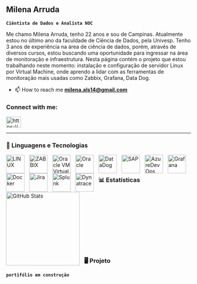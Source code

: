## Milena Arruda

**`Ciêntista de Dados e Analista NOC`**

Me chamo Milena Arruda, tenho 22 anos e sou de Campinas. Atualmente estou no último ano da faculdade de Ciência de Dados, pela Univesp. Tenho 3 anos de experiência na área de ciência de dados, porém, através de diversos cursos, estou buscando uma oportunidade para ingressar na área de monitoração e infraestrutura. Nesta página contém o projeto que estou trabalhando neste momento: instalação e configuração de servidor Linux por Virtual Machine, onde aprendo a lidar com as ferramentas de monitoração mais usadas como Zabbix, Grafana, Data Dog.

- 📫 How to reach me **milena.als14@gmail.com**

<h3 align="left">Connect with me:</h3>
<p align="left">
<a href="https://www.linkedin.com/in/milena-arruda-672677201/" target="blank"><img align="center" src="https://raw.githubusercontent.com/rahuldkjain/github-profile-readme-generator/master/src/images/icons/Social/linked-in-alt.svg" alt="https://www.linkedin.com/in/milena-arruda-672677201/" height="30" width="40" /></a>
</p>

---

### 🤖 Linguagens e Tecnologias

<img 
    align="left" 
    alt="LINUX"
    title="LINUX" 
    width="50px" 
    style="padding-right: 10px;" 
    src="https://cdn.jsdelivr.net/gh/devicons/devicon@latest/icons/linux/linux-original.svg" 
/>
<img 
    align="left" 
    alt="ZABBIX" 
    title="ZABBIX"
    width="50px" 
    style="padding-right: 10px;" 
    src="https://upload.wikimedia.org/wikipedia/commons/thumb/5/5d/Zabbix_logo_square.svg/2500px-Zabbix_logo_square.svg.png" 
/>
<img 
    align="left" 
    alt="Oracle VM VirtualBox" 
    title="Oracle VM VirtualBox"
    width="50px" 
    style="padding-right: 10px;" 
    src="https://www.oracle.com/img/tech/virtualboxcube.png" 
/>
<img 
    align="left" 
    alt="Oracle"
    title="Oracle" 
    width="50px" 
    style="padding-right: 10px;" 
    src="https://cdn.jsdelivr.net/gh/devicons/devicon@latest/icons/oracle/oracle-original.svg" 
/>
<img 
    align="left" 
    alt="DataDog"
    title="DataDog" 
    width="50px" 
    style="padding-right: 10px;" 
    src="https://upload.wikimedia.org/wikipedia/en/thumb/7/7e/Datadog_logo.svg/800px-Datadog_logo.svg.png" 
/>
<img 
    align="left" 
    alt="SAP" 
    title="SAP"
    width="50px" 
    style="padding-right: 10px;" 
    src="https://upload.wikimedia.org/wikipedia/commons/thumb/5/59/SAP_2011_logo.svg/1200px-SAP_2011_logo.svg.png" 
/>
<img 
    align="left" 
    alt="AzureDevOps"
    title="AzureDevOps" 
    width="50px" 
    style="padding-right: 10px;" 
    src="https://cdn.jsdelivr.net/gh/devicons/devicon@latest/icons/azuredevops/azuredevops-original.svg" 
/>
<img 
    align="left" 
    alt="Grafana" 
    title="Grafana"
    width="50px" 
    style="padding-right: 10px;" 
    src="https://cdn.jsdelivr.net/gh/devicons/devicon@latest/icons/grafana/grafana-original-wordmark.svg" 
/>
<img 
    align="left" 
    alt="Docker" 
    title="Docker"
    width="50px" 
    style="padding-right: 10px;" 
    src="https://cdn.jsdelivr.net/gh/devicons/devicon@latest/icons/docker/docker-original-wordmark.svg" 
/>
<img 
    align="left" 
    alt="Jira" 
    title="Jira"
    width="50px" 
    style="padding-right: 10px;" 
    src="https://cdn.jsdelivr.net/gh/devicons/devicon@latest/icons/jira/jira-original-wordmark.svg" 
/>
<img 
    align="left" 
    alt="Splunk" 
    title="Splunk"
    width="50px" 
    style="padding-right: 10px;" 
    src="https://cdn.jsdelivr.net/gh/devicons/devicon@latest/icons/splunk/splunk-original-wordmark.svg" 
/>
<img 
    align="left" 
    alt="Dynatrace" 
    title="Dynatrace"
    width="50px" 
    style="padding-right: 10px;" 
    src="https://images.icon-icons.com/2699/PNG/512/dynatrace_logo_icon_168227.png" 
/>
<br/>
<br/>
### 📊 Estatísticas

<p>
  <img 
    align="left" 
    alt="GitHub Stats" 
    height="200" 
    style="padding-right: 10px;" 
    src="https://github-readme-stats.vercel.app/api?username=milenaleitesilva&show_icons=true&theme=tokyonight&include_all_commits=true&locale=pt-br" 
  />


<br/>
<br/>
<br/>
<br/>
<br/>
<br/>
<br/>
<br/>
<br/>

### 🖥️ Projeto

**`portifólio em construção`**

